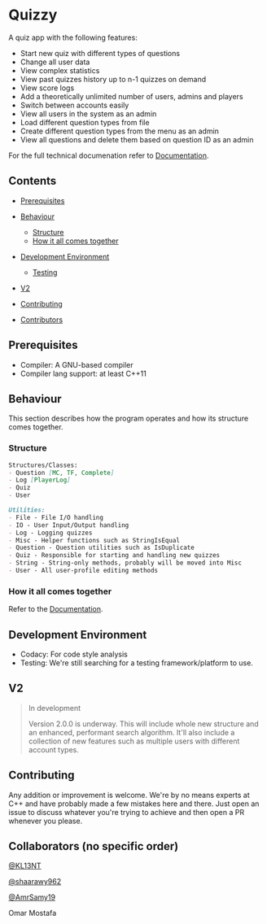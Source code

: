 # Quizzy

A quiz app with the following features: 

-   Start new quiz with different types of questions 
-   Change all user data
-   View complex statistics
-   View past quizzes history up to n-1 quizzes on demand
-   View score logs 
-   Add a theoretically unlimited number of users, admins and players
-   Switch between accounts easily
-   View all users in the system as an admin
-   Load different question types from file
-   Create different question types from the menu as an admin
-   View all questions and delete them based on question ID as an admin

For the full technical documenation refer to [Documentation](./Documentation.md).

## Contents

-   [Prerequisites](#Prerequisites)

-   [Behaviour](#Behaviour)
    -   [Structure](#Structure)
    -   [How it all comes together](#How-it-all-comes-together)

-   [Development Environment](#Development-Environment)
    -   [Testing](#Testing)

-   [V2](#V2)

-   [Contributing](#Contributing)

-   [Contributors](#Contributors)

## Prerequisites

-   Compiler: A GNU-based compiler
-   Compiler lang support: at least C++11

## Behaviour

This section describes how the program operates and how its structure comes together.

### Structure

```md
Structures/Classes:
- Question [MC, TF, Complete]
- Log [PlayerLog]
- Quiz
- User
```

```md
Utilities:
- File - File I/O handling
- IO - User Input/Output handling
- Log - Logging quizzes
- Misc - Helper functions such as StringIsEqual
- Question - Question utilities such as IsDuplicate
- Quiz - Responsible for starting and handling new quizzes
- String - String-only methods, probably will be moved into Misc
- User - All user-profile editing methods
```

### How it all comes together
Refer to the [Documentation](./Documentation.md).

## Development Environment

-   Codacy: For code style analysis
-   Testing: We're still searching for a testing framework/platform to use. 

## V2

> In development
>
> Version 2.0.0 is underway. This will include whole new structure and an enhanced, performant search algorithm. It'll also include a collection of new features such as multiple users with different account types. 

## Contributing

Any addition or improvement is welcome. We're by no means experts at C++ and have probably made a few mistakes here and there. Just open an issue to discuss whatever you're trying to achieve and then open a PR whenever you please. 

## Collaborators (no specific order)

[@KL13NT](https://github.com/KL13NT)

[@shaarawy962](https://github.com/shaarawy962)

[@AmrSamy19](https://github.com/AmrSamy19)

Omar Mostafa
